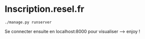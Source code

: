 Inscription.resel.fr
====================

```
./manage.py runserver
```

Se connecter ensuite en localhost:8000 pour visualiser
--> enjoy !
